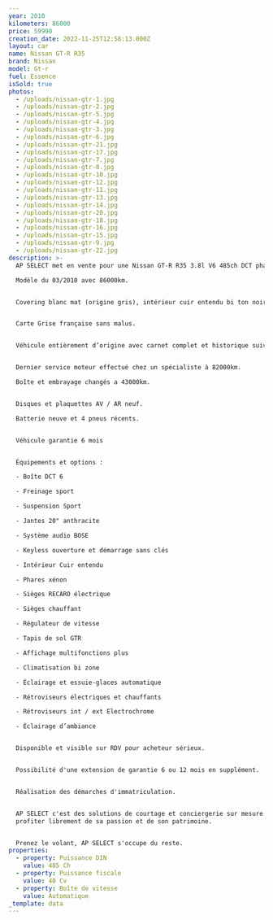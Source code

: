 ```yaml
---
year: 2010
kilometers: 86000
price: 59990
creation_date: 2022-11-25T12:58:13.000Z
layout: car
name: Nissan GT-R R35
brand: Nissan
model: Gt-r
fuel: Essence
isSold: true
photos:
  - /uploads/nissan-gtr-1.jpg
  - /uploads/nissan-gtr-2.jpg
  - /uploads/nissan-gtr-5.jpg
  - /uploads/nissan-gtr-4.jpg
  - /uploads/nissan-gtr-3.jpg
  - /uploads/nissan-gtr-6.jpg
  - /uploads/nissan-gtr-21.jpg
  - /uploads/nissan-gtr-17.jpg
  - /uploads/nissan-gtr-7.jpg
  - /uploads/nissan-gtr-8.jpg
  - /uploads/nissan-gtr-10.jpg
  - /uploads/nissan-gtr-12.jpg
  - /uploads/nissan-gtr-11.jpg
  - /uploads/nissan-gtr-13.jpg
  - /uploads/nissan-gtr-14.jpg
  - /uploads/nissan-gtr-20.jpg
  - /uploads/nissan-gtr-18.jpg
  - /uploads/nissan-gtr-16.jpg
  - /uploads/nissan-gtr-15.jpg
  - /uploads/nissan-gtr-9.jpg
  - /uploads/nissan-gtr-22.jpg
description: >-
  AP SELECT met en vente pour une Nissan GT-R R35 3.8l V6 485ch DCT phase 1.

  Modèle du 03/2010 avec 86000km.


  Covering blanc mat (origine gris), intérieur cuir entendu bi ton noir / rouge.


  Carte Grise française sans malus.


  Véhicule entièrement d’origine avec carnet complet et historique suivi.


  Dernier service moteur effectué chez un spécialiste à 82000km.

  Boîte et embrayage changés a 43000km.


  Disques et plaquettes AV / AR neuf.

  Batterie neuve et 4 pneus récents.


  Véhicule garantie 6 mois


  Équipements et options :

  - Boîte DCT 6

  - Freinage sport

  - Suspension Sport

  - Jantes 20" anthracite

  - Système audio BOSE

  - Keyless ouverture et démarrage sans clés

  - Intérieur Cuir entendu

  - Phares xénon

  - Sièges RECARO électrique

  - Sièges chauffant

  - Régulateur de vitesse

  - Tapis de sol GTR

  - Affichage multifonctions plus

  - Climatisation bi zone

  - Éclairage et essuie-glaces automatique

  - Rétroviseurs électriques et chauffants

  - Rétroviseurs int / ext Electrochrome

  - Éclairage d’ambiance


  Disponible et visible sur RDV pour acheteur sérieux.


  Possibilité d'une extension de garantie 6 ou 12 mois en supplément.


  Réalisation des démarches d'immatriculation.


  AP SELECT c'est des solutions de courtage et conciergerie sur mesure pour
  profiter librement de sa passion et de son patrimoine.


  Prenez le volant, AP SELECT s'occupe du reste.
properties:
  - property: Puissance DIN
    value: 485 Ch
  - property: Puissance fiscale
    value: 40 Cv
  - property: Boîte de vitesse
    value: Automatique
_template: data
---
```


